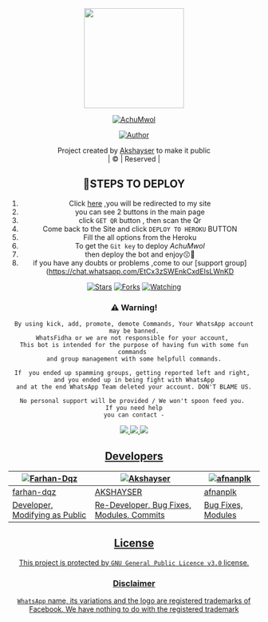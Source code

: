 <div align="center">

 </a>
  <img border-radius: 15px src="https://i.imgur.com/CHsLu8I.jpeg" width="200" height="200"/>
  <p align="center">
<a href="#"><img title="AchuMwol" src="https://img.shields.io/badge/AchuMwol-yellow?colorA=%23ff0000&colorB=%23017e40&style=for-the-badge"></a>
</p>
  <p align="center">
<a href="https://github.com/Akshayser"><img title="Author" src="https://img.shields.io/badge/Author-Akshay-ser/AchuMwol?color=blue&style=for-the-badge&logo=whatsapp"></a>
</p>
</div>
<p align="center">
Project created by <a href="https://github.com/Akshayser">Akshayser</a> to make it public
    <br>
       | © |
        Reserved |
    <br> 
</p>
<div align="center">

  ## 📌STEPS TO DEPLOY

1. Click [here](https://achumwols-website.yolasite.com/) ,you will be redirected to my site
2. you can see 2 buttons in the main page 
3. click ```GET QR```  button , then scan the Qr
4. Come back to the Site and click ```DEPLOY TO HEROKU``` BUTTON
5. Fill the all options from the Heroku
6. To get the ```Git key``` to deploy *AchuMwol* 
7. then deploy the bot and enjoy😗🎉
8. if you have any doubts or problems ,come to our [support group](https://chat.whatsapp.com/EtCx3zSWEnkCxdEIsLWnKD

  <p align="center">
  <a href="https://github.com/Akshayser/AchuMwol">
    
<a href="https://github.com/Akshayser/AchuMwol">
<p align="center">
<a href="https://github.com/Akshayser/followers"
<img title="Followers" src="https://img.shields.io/github/followers/Akshayser?color=blue&style=flat-square"></a>
<a href="https://github.com/Akshayser/AchuMwol/stargazers/"><img title="Stars" src="https://img.shields.io/github/stars/Akshayser/AchuMwol?color=blue&style=flat-square"></a>
<a href="https://github.com/Akshayser/AchuMwol/network/members"><img title="Forks" src="https://img.shields.io/github/forks/Akshayser/AchuMwol?color=blue&style=flat-square"></a>
<a href="https://github.com/Akshayser/AchuMwol/watchers"><img title="Watching" src="https://img.shields.io/github/watchers/Akshayser/AchuMwol?label=Watchers&color=blue&style=flat-square"></a>
</p>

### ⚠️ Warning! 
```
By using kick, add, promote, demote Commands, Your WhatsApp account may be banned.
WhatsFidha or we are not responsible for your account, 
This bot is intended for the purpose of having fun with some fun commands 
and group management with some helpfull commands.

If  you ended up spamming groups, getting reported left and right, 
and you ended up in being fight with WhatsApp
and at the end WhatsApp Team deleted your account. DON'T BLAME US.

No personal support will be provided / We won't spoon feed you. 
If you need help
you can contact -
```
<a href="https://wa.me/917907531097"><img src="https://img.shields.io/badge/WhatsApp-25D366?style=for-the-badge&logo=whatsapp&logoColor=white" />
  <a href="https://instagram.com/unnisettan5"><img src="https://img.shields.io/badge/Instagram-E4405F?style=for-the-badge&logo=instagram&logoColor=white" />
  <a href="https://github.com/Akshayser"><img src="https://img.shields.io/badge/-GitHub-black?style=flat-square&logo=github" /> 
  

## Developers
  <div align="center">
    
  [![Farhan-Dqz](https://github.com/farhan-dqz.png?size=100)](https://github.com/farhan-dqz) | [![Akshayser](https://i.imgur.com/ZGDK6Bf.jpeg)](https://github.com/Akshayser) |  [![afnanplk](https://github.com/afnanplk.png?size=100)](https://github.com/afnanplk) 
----|----|----
[farhan-dqz](https://github.com/farhan-dqz) | [AKSHAYSER](https://github.com/Akshayser) | [afnanplk](https://github.com/afnanplk)
Developer, Modifying as Public | Re-Developer, Bug Fixes, Modules, Commits |  Bug Fixes, Modules
  </div>
    


## License
This project is protected by `GNU General Public Licence v3.0` license.

### Disclaimer
`WhatsApp` name, its variations and the logo are registered trademarks of Facebook. We have nothing to do with the registered trademark
